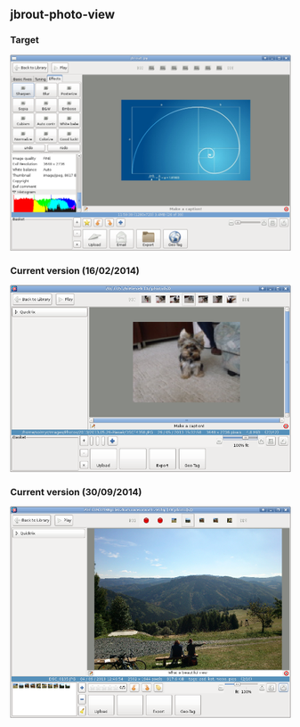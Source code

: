 ## jbrout-photo-view


### Target

![Preview](docs/target.png)

### Current version (16/02/2014)

![Preview](docs/Screenshot%20-%20160214%20-%2003:16:23.png)

### Current version (30/09/2014)

![Preview](docs/Screenshot%20-%20300914%20-%2000:50:17.png)

